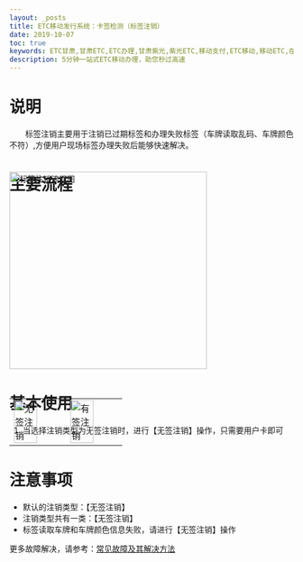 ```yaml
---
layout: _posts
title: ETC移动发行系统：卡签检测（标签注销）
date: 2019-10-07
toc: true
keywords: ETC甘肃,甘肃ETC,ETC办理,甘肃紫光,紫光ETC,移动支付,ETC移动,移动ETC,在线充值,ETC办理,卡片办理,OBU办理,OBU激活,ETC手持终端,甘肃ETC办理,甘肃ETC发行,移动发行终端,ETC移动发行系统
description: 5分钟一站式ETC移动办理，助您秒过高速
---
```


# 说明
&emsp;&emsp;标签注销主要用于注销已过期标签和办理失败标签（车牌读取乱码、车牌颜色不符）,方便用户现场标签办理失败后能够快速解决。

# 主要流程 
<img src="/pub-images/obuCancelflow.png" width="350" alt="标签注销流程图"  style = "margin-top:-60px"/>

# 基本使用
1. 当选择注销类型为无签注销时，进行【无签注销】操作，只需要用户卡即可
 <table style = "margin-top:-80px"> 
      <tr>
          <td><img src="/pub-images/obucancel6.png" width="70%" alt="无签注销"/></td>
          <td><img src="/pub-images/obucancel7.png" width="70%" alt="有签注销"/></td>
      </tr>
  </table>
    
# 注意事项 
* 默认的注销类型：【无签注销】
* 注销类型共有一类：【无签注销】
* 标签读取车牌和车牌颜色信息失败，请进行【无签注销】操作

更多故障解决，请参考：[常见故障及其解决方法](/2019/10/05/problems/)
    
  